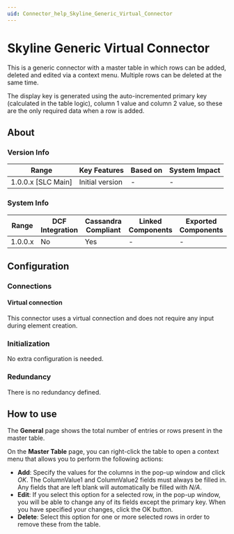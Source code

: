 ```yaml
---
uid: Connector_help_Skyline_Generic_Virtual_Connector
---
```


# Skyline Generic Virtual Connector

This is a generic connector with a master table in which rows can be added, deleted and edited via a context menu. Multiple rows can be deleted at the same time.

The display key is generated using the auto-incremented primary key (calculated in the table logic), column 1 value and column 2 value, so these are the only required data when a row is added.

## About

### Version Info

| Range                | Key Features     | Based on     | System Impact     |
|----------------------|------------------|--------------|-------------------|
| 1.0.0.x \[SLC Main\] | Initial version  | \-           | \-                |

### System Info

| Range     | DCF Integration     | Cassandra Compliant     | Linked Components     | Exported Components     |
|-----------|---------------------|-------------------------|-----------------------|-------------------------|
| 1.0.0.x   | No                  | Yes                     | \-                    | \-                      |

## Configuration

### Connections

#### Virtual connection

This connector uses a virtual connection and does not require any input during element creation.

### Initialization

No extra configuration is needed.

### Redundancy

There is no redundancy defined.

## How to use

The **General** page shows the total number of entries or rows present in the master table.

On the **Master Table** page, you can right-click the table to open a context menu that allows you to perform the following actions:

- **Add**: Specify the values for the columns in the pop-up window and click *OK*. The ColumnValue1 and ColumnValue2 fields must always be filled in. Any fields that are left blank will automatically be filled with *N/A*.
- **Edit**: If you select this option for a selected row, in the pop-up window, you will be able to change any of its fields except the primary key. When you have specified your changes, click the OK button.
- **Delete**: Select this option for one or more selected rows in order to remove these from the table.
